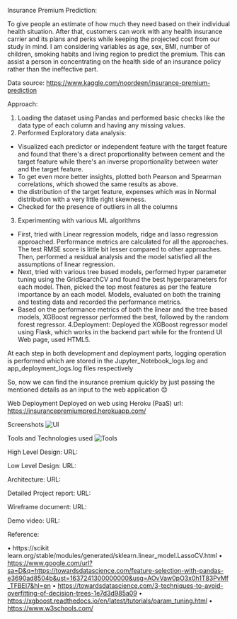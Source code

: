 Insurance Premium Prediction:
 
To give people an estimate of how much they need based on their individual health situation. After that, customers can work with any health insurance carrier and its plans and perks while keeping the projected cost from our study in mind. I am considering variables as age, sex, BMI, number of children, smoking habits and living region to predict the premium. This can assist a person in concentrating on the health side of an insurance policy rather than the ineffective part.

Data source: https://www.kaggle.com/noordeen/insurance-premium-prediction

Approach: 
1. Loading the dataset using Pandas and performed basic checks like the data type of each column and having any missing values.
2. Performed Exploratory data analysis:
- Visualized each predictor or independent feature with the target feature and found that there's a direct proportionality between cement and the target feature while there's an inverse proportionality between water and the target feature.
- To get even more better insights, plotted both Pearson and Spearman correlations, which showed the same results as above.
- the distribution of the target feature, expenses which was in Normal distribution with a very little right skewness.
- Checked for the presence of outliers in all the columns
3. Experimenting with various ML algorithms
- First, tried with Linear regression models, ridge and lasso regression approached. Performance metrics are calculated for all the approaches. The test RMSE score is little bit lesser compared to other approaches. Then, performed a residual analysis and the model satisfied all the assumptions of linear regression.
- Next, tried with various tree based models, performed hyper parameter tuning using the GridSearchCV and found the best hyperparameters for each model. Then, picked the top most features as per the feature importance by an each model. Models, evaluated on both the training and testing data and recorded the performance metrics.
- Based on the performance metrics of both the linear and the tree based models, XGBoost regressor performed the best, followed by the random forest regressor.
4.Deployment: Deployed the XGBoost regressor model using Flask, which works in the backend part while for the frontend UI Web page, used HTML5.

At each step in both development and deployment parts, logging operation is performed which are stored in the Jupyter_Notebook_logs.log and app_deployment_logs.log files respectively

So, now we can find the insurance premium quickly by just passing the mentioned details as an input to the web application 😊

Web Deployment
Deployed on web using Heroku (PaaS) url: https://insurancepremiumpred.herokuapp.com/

Screenshots
![UI](https://user-images.githubusercontent.com/69260855/142414181-67630ea9-48db-4a73-92f2-624df0984341.png)

Tools and Technologies used
![Tools](https://user-images.githubusercontent.com/69260855/142414506-f21e3ea1-5956-418e-903d-9835c32f3708.png)

High Level Design: URL:

Low Level Design: URL:

Architecture: URL:

Detailed Project report: URL:

Wireframe document: URL:

Demo video: URL: 

Reference:

•	https://scikit learn.org/stable/modules/generated/sklearn.linear_model.LassoCV.html
•	https://www.google.com/url?sa=D&q=https://towardsdatascience.com/feature-selection-with-pandas-e3690ad8504b&ust=1637241300000000&usg=AOvVaw0pO3x0h1T83PvMf_TFBEI7&hl=en
•	https://towardsdatascience.com/3-techniques-to-avoid-overfitting-of-decision-trees-1e7d3d985a09
•	https://xgboost.readthedocs.io/en/latest/tutorials/param_tuning.html
•	https://www.w3schools.com/


